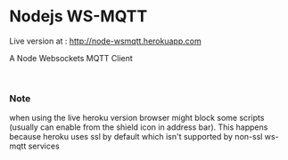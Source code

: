 # Nodejs WS-MQTT
Live version at : http://node-wsmqtt.herokuapp.com
<br>

A Node Websockets MQTT Client 

<br>
<h3>Note</h3>
when using the live heroku version browser might block some scripts (usually can enable from the shield icon in address bar).
This happens because heroku uses ssl by default which isn't supported by non-ssl ws-mqtt services
 

